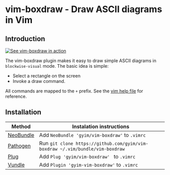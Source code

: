 # vim-boxdraw - Draw ASCII diagrams in Vim

## Introduction

[![See vim-boxdraw in action](https://asciinema.org/a/qeig6TH6N4uteq7J6n4epUGaq.png)](https://asciinema.org/a/qeig6TH6N4uteq7J6n4epUGaq)

The vim-boxdraw plugin makes it easy to draw simple ASCII diagrams in
`blockwise-visual` mode. The basic idea is simple:

- Select a rectangle on the screen
- Invoke a draw command.

All commands are mapped to the `+` prefix. See the
[vim help file](doc/boxdraw.txt) for reference.

## Installation

| Method         | Instalation instructions                                                      |
| -------------- | ------------------------------------------------------------------------------|
| [NeoBundle][1] | Add `NeoBundle 'gyim/vim-boxdraw'` to `.vimrc`                                |
| [Pathogen][2]  | Run `git clone https://github.com/gyim/vim-boxdraw ~/.vim/bundle/vim-boxdraw` |
| [Plug][3]      | Add `Plug 'gyim/vim-boxdraw' ` to `.vimrc`                                    |
| [Vundle][4]    | Add `Plugin 'gyim-vim-boxdraw'` to `.vimrc`                                   |

[1]: https://github.com/Shougo/neobundle.vim
[2]: https://github.com/tpope/vim-pathogen
[3]: https://github.com/junegunn/vim-plug
[4]: https://github.com/gmarik/vundle

